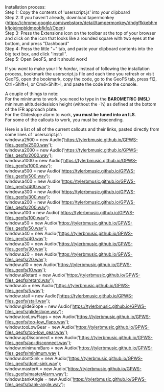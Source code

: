 Installation process:  
Step 1: Copy the contents of 'userscript.js' into your clipboard  
Step 2: If you haven't already, download tapermonkey (https://chrome.google.com/webstore/detail/tampermonkey/dhdgffkkebhmkfjojejmpbldmpobfkfo//Open)  
Step 3: Press the Extensions icon on the toolbar at the top of your browser and click on the icon that looks like a rounded square with two eyes at the bottom, and press "Dashboard"  
Step 4: Press the little "+" tab, and paste your clipboard contents into the big text box, and click "install".  
Step 5: Open GeoFS, and it should work!  
  
If you _want_ to make your life _harder_, instead of following the installation process, bookmark the userscript.js file and each time you refresh or visit GeoFS, open the bookmark, copy the code, go to the GeoFS tab, press f12, Ctrl+Shift+I, or Cmd+Shift+I, and paste the code into the console.  
  
A couple of things to note:  
For the minimums to work, you need to type in the **BAROMETRIC (MSL)** minimum altitude/desision height (without the -½) as defined at the bottom of the IFR approach plate.  
For the Glideslope alarm to work, **you must be tuned into an ILS**.  
For some of the callouts to work, you must be descending.  
  
Here is a list of all of the current callouts and their links, pasted directly from some lines of 'userscript.js':  
    window.a2500 = new Audio('https://tylerbmusic.github.io/GPWS-files_geofs/2500.wav');  
    window.a2000 = new Audio('https://tylerbmusic.github.io/GPWS-files_geofs/2000.wav');  
    window.a1000 = new Audio('https://tylerbmusic.github.io/GPWS-files_geofs/1000.wav');  
    window.a500 = new Audio('https://tylerbmusic.github.io/GPWS-files_geofs/500.wav');  
    window.a400 = new Audio('https://tylerbmusic.github.io/GPWS-files_geofs/400.wav');  
    window.a300 = new Audio('https://tylerbmusic.github.io/GPWS-files_geofs/300.wav');  
    window.a200 = new Audio('https://tylerbmusic.github.io/GPWS-files_geofs/200.wav');  
    window.a100 = new Audio('https://tylerbmusic.github.io/GPWS-files_geofs/100.wav');  
    window.a50 = new Audio('https://tylerbmusic.github.io/GPWS-files_geofs/50.wav');  
    window.a40 = new Audio('https://tylerbmusic.github.io/GPWS-files_geofs/40.wav');  
    window.a30 = new Audio('https://tylerbmusic.github.io/GPWS-files_geofs/30.wav');  
    window.a20 = new Audio('https://tylerbmusic.github.io/GPWS-files_geofs/20.wav');  
    window.a10 = new Audio('https://tylerbmusic.github.io/GPWS-files_geofs/10.wav');  
    window.aRetard = new Audio('https://tylerbmusic.github.io/GPWS-files_geofs/retard.wav');  
    window.a5 = new Audio('https://tylerbmusic.github.io/GPWS-files_geofs/5.wav');  
    window.stall = new Audio('https://tylerbmusic.github.io/GPWS-files_geofs/stall.wav');  
    window.glideSlope = new Audio('https://tylerbmusic.github.io/GPWS-files_geofs/glideslope.wav');  
    window.tooLowFlaps = new Audio('https://tylerbmusic.github.io/GPWS-files_geofs/too-low_flaps.wav');  
    window.tooLowGear = new Audio('https://tylerbmusic.github.io/GPWS-files_geofs/too-low_gear.wav');  
    window.apDisconnect = new Audio('https://tylerbmusic.github.io/GPWS-files_geofs/ap-disconnect.wav');  
    window.minimumBaro = new Audio('https://tylerbmusic.github.io/GPWS-files_geofs/minimum.wav');  
    window.dontSink = new Audio('https://tylerbmusic.github.io/GPWS-files_geofs/dont-sink.wav');  
    window.masterA = new Audio('https://tylerbmusic.github.io/GPWS-files_geofs/masterAlarm.wav');  
    window.bankAngle = new Audio('https://tylerbmusic.github.io/GPWS-files_geofs/bank-angle.wav');  
